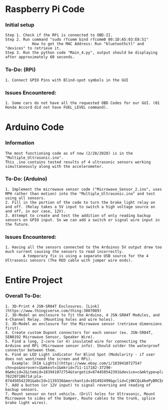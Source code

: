 # Raspberry Pi Code
### Initial setup
    Step 1. Check if the RPi is connected to OBD-II.
    Step 2. Run command "sudo rfcomm bind rfcomm0 00:1D:A5:03:E8:51"
                How to get the MAC Address: Run "bluetoothctl" and "devices" to retrieve it.
    Step 3. Run the python code "Main_4.py", output should be displaying after approximately 60 seconds.
    
### To-Do: (RPi)
    1. Connect GPIO Pins with Blind-spot symbols in the GUI
    
### Issues Encountered: 
    1. Some cars do not have all the requested OBD Codes for our GUI. (01 Honda Accord did not have FUEL_LEVEL command).

# Arduino Code
### Information
    The most functioning code as of now (2/28/2020) is in the "Multiple_Ultrasonic.ino".
    This .ino contains tested results of 4 ultrasonic sensors working simultaneously along with the accelerometer.
    
### To-Do: (Arduino)
    1. Implement the microwave sensor code ("Microwave_Sensor_2.ino", uses MPH rather than motion) into the "Multiple_Ultrasonic.ino" and test using all sensors.
    2. Fill in the portion of the code to turn the brake light relay on and off. (Relay takes a 5V input to switch a high voltage source on and off, in our case, 12V).
    3. Attempt to create and test the addition of only reading backup sensors on GPIO input. So we can add a switch or signal wire input in the future.
    
### Issues Encountered:
    1. Having all the sensors connected to the Arduinos 5V output drew too much current causing the sensors to read incorrectly.
            A temporary fix is using a separate USB source for the 4 Ultrasonic sensors (The RED cable with jumper wire ends).

# Entire Project
### Overall To-Do:
    1. 3D-Print 4 JSN-SR04T Enclosures. [Link](https://www.thingiverse.com/thing:3007089)
    2. 3D-Model an enclosure to fit the Arduino, 4 JSN-SR04T Modules, and 4-Channel Relay. (Mounting holes and wire holes).
    3. 3D-Model an enclosure for the Microwave sensor (retrieve dimensions first).
    4. Create custom Dupont connectors for each sensor (ex. JSN-SR04T, SEN0192 Microwave Sensor, Speaker Wire).
    5. Find a long, 2-core (or 4) insulated wire for connecting the Arduino and RPi (Microwave sensor info). Should solder the waterproof connector between them. 
    6. Find an LED Light indicator for Blind Spot (Modularity - if user does not want/need the screen and RPi).
       Example: [KIA Lights](https://www.ebay.com/i/183941072754?chn=ps&norover=1&mkevt=1&mkrid=711-117182-37290-0&mkcid=2&itemid=183941072754&targetid=874450542391&device=c&mktype=pla&googleloc=9032168&poi=&campaignid=9343999437&mkgroupid=103102736148&rlsatarget=aud-762207186714:pla-874450542391&abcId=1139336&merchantid=101492499&gclid=Cj0KCQiAkePyBRCEARIsAMy5SctQ5NckdIsExAfQYjG4616pFNezB2RSsZuSuKeKJnsuPxd1MI_JtQ4aAjNPEALw_wcB)
    7. Add a button (or 12V input) to signal reversing and reading of backup sensors.
    7. Mount sensor on test vehicle. (Drill holes for Ultrasonic, Mount Microwave to sides of the bumper, Route cables to the trunk, splice brake light wires).
